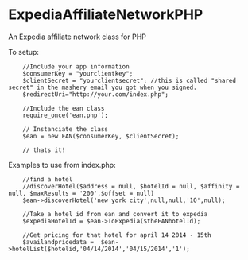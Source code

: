 ExpediaAffiliateNetworkPHP
==========================

An Expedia affiliate network class for PHP

To setup:

        //Include your app information
        $consumerKey = "yourclientkey";
        $clientSecret = "yourclientsecret"; //this is called "shared secret" in the mashery email you got when you signed.
        $redirectUri="http://your.com/index.php";
        
        //Include the ean class
        require_once('ean.php');

        // Instanciate the class
        $ean = new EAN($consumerKey, $clientSecret);

        // thats it!

Examples to use from index.php: 

        //find a hotel
		//discoverHotel($address = null, $hotelId = null, $affinity = null, $maxResults = '200',$offset = null)
      	$ean->discoverHotel('new york city',null,null,'10',null);

      	//Take a hotel id from ean and convert it to expedia
      	$expediaHotelId = $ean->ToExpedia($theEANhotelId);

      	//Get pricing for that hotel for april 14 2014 - 15th
      	$availandpricedata =  $ean->hotelList($hotelid,'04/14/2014','04/15/2014','1');
            
